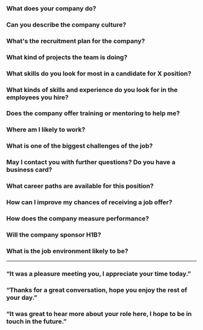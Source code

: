 ### What does your company do?
### Can you describe the company culture?
### What's the recruitment plan for the company?
### What kind of projects the team is doing?
### What skills do you look for most in a candidate for X position?
### What kinds of skills and experience do you look for in the employees you hire?
### Does the company offer training or mentoring to help me?
### Where am I likely to work?  
### What is one of the biggest challenges of the job?
### May I contact you with further questions? Do you have a business card?
### What career paths are available for this position?
### How can I improve my chances of receiving a job offer?
### How does the company measure performance? 
### Will the company sponsor H1B?
### What is the job environment likely to be?
***
### “It was a pleasure meeting you, I appreciate your time today.”
### “Thanks for a great conversation, hope you enjoy the rest of your day.”
### “It was great to hear more about your role here, I hope to be in touch in the future.”

